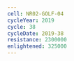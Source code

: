 ```yaml
---
cell: NR02-GOLF-04
cycleYear: 2019
cycle: 38
cycleDate: 2019-38
resistance: 2300000
enlightened: 325000 
---
```

      